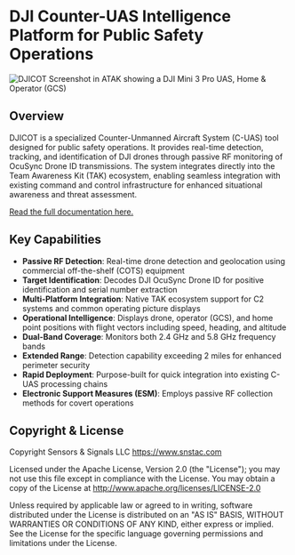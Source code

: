 # DJI Counter-UAS Intelligence Platform for Public Safety Operations

![DJICOT Screenshot in ATAK showing a DJI Mini 3 Pro UAS, Home & Operator (GCS)](https://djicot.readthedocs.io/en/latest/media/screenshot_1737061493_642.png)

## Overview

DJICOT is a specialized Counter-Unmanned Aircraft System (C-UAS) tool designed for public safety operations. It provides real-time detection, tracking, and identification of DJI drones through passive RF monitoring of OcuSync Drone ID transmissions. The system integrates directly into the Team Awareness Kit (TAK) ecosystem, enabling seamless integration with existing command and control infrastructure for enhanced situational awareness and threat assessment.

[Read the full documentation here.](https://djicot.rtfd.io)

## Key Capabilities

- **Passive RF Detection**: Real-time drone detection and geolocation using commercial off-the-shelf (COTS) equipment
- **Target Identification**: Decodes DJI OcuSync Drone ID for positive identification and serial number extraction
- **Multi-Platform Integration**: Native TAK ecosystem support for C2 systems and common operating picture displays
- **Operational Intelligence**: Displays drone, operator (GCS), and home point positions with flight vectors including speed, heading, and altitude
- **Dual-Band Coverage**: Monitors both 2.4 GHz and 5.8 GHz frequency bands
- **Extended Range**: Detection capability exceeding 2 miles for enhanced perimeter security
- **Rapid Deployment**: Purpose-built for quick integration into existing C-UAS processing chains
- **Electronic Support Measures (ESM)**: Employs passive RF collection methods for covert operations

## Copyright & License

Copyright Sensors & Signals LLC https://www.snstac.com

Licensed under the Apache License, Version 2.0 (the "License");
you may not use this file except in compliance with the License.
You may obtain a copy of the License at http://www.apache.org/licenses/LICENSE-2.0

Unless required by applicable law or agreed to in writing, software
distributed under the License is distributed on an "AS IS" BASIS,
WITHOUT WARRANTIES OR CONDITIONS OF ANY KIND, either express or implied.
See the License for the specific language governing permissions and
limitations under the License.
